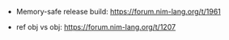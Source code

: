 
* Memory-safe release build: https://forum.nim-lang.org/t/1961

 * ref obj vs obj: https://forum.nim-lang.org/t/1207
